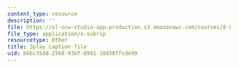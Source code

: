 ```yaml
---
content_type: resource
description: ''
file: https://ol-ocw-studio-app-production.s3.amazonaws.com/courses/8-04-quantum-physics-i-spring-2016/b6bc35d8256893bf898118d30ffcde99_d4skxu7MpFI.srt
file_type: application/x-subrip
resourcetype: Other
title: 3play caption file
uid: b6bc35d8-2568-93bf-8981-18d30ffcde99
---
```

